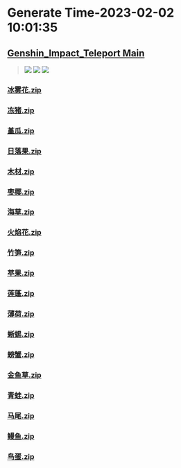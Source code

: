 # Generate Time-2023-02-02 10:01:35

## [Genshin_Impact_Teleport Main](https://github.com/Sam5440/Genshin_Impact_Teleport/edit/main/README.md)

>![](https://komarev.com/ghpvc/?username=done439)
>![](https://komarev.com/ghpvc/?username=done438)
>![](https://komarev.com/ghpvc/?username=done437)

### [冰雾花.zip](https://raw.githubusercontent.com/Sam5440/Genshin_Impact_Teleport/download/OptimizationCollectionPackage/%5BChinese%5DSDK-China%20Optimized/%E6%8F%90%E7%93%A6%E7%89%B9%E6%99%AE%E9%80%9A%E7%89%A9%E8%B5%84/%E5%86%B0%E9%9B%BE%E8%8A%B1.zip)

### [冻猪.zip](https://raw.githubusercontent.com/Sam5440/Genshin_Impact_Teleport/download/OptimizationCollectionPackage/%5BChinese%5DSDK-China%20Optimized/%E6%8F%90%E7%93%A6%E7%89%B9%E6%99%AE%E9%80%9A%E7%89%A9%E8%B5%84/%E5%86%BB%E7%8C%AA.zip)

### [堇瓜.zip](https://raw.githubusercontent.com/Sam5440/Genshin_Impact_Teleport/download/OptimizationCollectionPackage/%5BChinese%5DSDK-China%20Optimized/%E6%8F%90%E7%93%A6%E7%89%B9%E6%99%AE%E9%80%9A%E7%89%A9%E8%B5%84/%E5%A0%87%E7%93%9C.zip)

### [日落果.zip](https://raw.githubusercontent.com/Sam5440/Genshin_Impact_Teleport/download/OptimizationCollectionPackage/%5BChinese%5DSDK-China%20Optimized/%E6%8F%90%E7%93%A6%E7%89%B9%E6%99%AE%E9%80%9A%E7%89%A9%E8%B5%84/%E6%97%A5%E8%90%BD%E6%9E%9C.zip)

### [木材.zip](https://raw.githubusercontent.com/Sam5440/Genshin_Impact_Teleport/download/OptimizationCollectionPackage/%5BChinese%5DSDK-China%20Optimized/%E6%8F%90%E7%93%A6%E7%89%B9%E6%99%AE%E9%80%9A%E7%89%A9%E8%B5%84/%E6%9C%A8%E6%9D%90.zip)

### [枣椰.zip](https://raw.githubusercontent.com/Sam5440/Genshin_Impact_Teleport/download/OptimizationCollectionPackage/%5BChinese%5DSDK-China%20Optimized/%E6%8F%90%E7%93%A6%E7%89%B9%E6%99%AE%E9%80%9A%E7%89%A9%E8%B5%84/%E6%9E%A3%E6%A4%B0.zip)

### [海草.zip](https://raw.githubusercontent.com/Sam5440/Genshin_Impact_Teleport/download/OptimizationCollectionPackage/%5BChinese%5DSDK-China%20Optimized/%E6%8F%90%E7%93%A6%E7%89%B9%E6%99%AE%E9%80%9A%E7%89%A9%E8%B5%84/%E6%B5%B7%E8%8D%89.zip)

### [火焰花.zip](https://raw.githubusercontent.com/Sam5440/Genshin_Impact_Teleport/download/OptimizationCollectionPackage/%5BChinese%5DSDK-China%20Optimized/%E6%8F%90%E7%93%A6%E7%89%B9%E6%99%AE%E9%80%9A%E7%89%A9%E8%B5%84/%E7%81%AB%E7%84%B0%E8%8A%B1.zip)

### [竹笋.zip](https://raw.githubusercontent.com/Sam5440/Genshin_Impact_Teleport/download/OptimizationCollectionPackage/%5BChinese%5DSDK-China%20Optimized/%E6%8F%90%E7%93%A6%E7%89%B9%E6%99%AE%E9%80%9A%E7%89%A9%E8%B5%84/%E7%AB%B9%E7%AC%8B.zip)

### [苹果.zip](https://raw.githubusercontent.com/Sam5440/Genshin_Impact_Teleport/download/OptimizationCollectionPackage/%5BChinese%5DSDK-China%20Optimized/%E6%8F%90%E7%93%A6%E7%89%B9%E6%99%AE%E9%80%9A%E7%89%A9%E8%B5%84/%E8%8B%B9%E6%9E%9C.zip)

### [莲蓬.zip](https://raw.githubusercontent.com/Sam5440/Genshin_Impact_Teleport/download/OptimizationCollectionPackage/%5BChinese%5DSDK-China%20Optimized/%E6%8F%90%E7%93%A6%E7%89%B9%E6%99%AE%E9%80%9A%E7%89%A9%E8%B5%84/%E8%8E%B2%E8%93%AC.zip)

### [薄荷.zip](https://raw.githubusercontent.com/Sam5440/Genshin_Impact_Teleport/download/OptimizationCollectionPackage/%5BChinese%5DSDK-China%20Optimized/%E6%8F%90%E7%93%A6%E7%89%B9%E6%99%AE%E9%80%9A%E7%89%A9%E8%B5%84/%E8%96%84%E8%8D%B7.zip)

### [蜥蜴.zip](https://raw.githubusercontent.com/Sam5440/Genshin_Impact_Teleport/download/OptimizationCollectionPackage/%5BChinese%5DSDK-China%20Optimized/%E6%8F%90%E7%93%A6%E7%89%B9%E6%99%AE%E9%80%9A%E7%89%A9%E8%B5%84/%E8%9C%A5%E8%9C%B4.zip)

### [螃蟹.zip](https://raw.githubusercontent.com/Sam5440/Genshin_Impact_Teleport/download/OptimizationCollectionPackage/%5BChinese%5DSDK-China%20Optimized/%E6%8F%90%E7%93%A6%E7%89%B9%E6%99%AE%E9%80%9A%E7%89%A9%E8%B5%84/%E8%9E%83%E8%9F%B9.zip)

### [金鱼草.zip](https://raw.githubusercontent.com/Sam5440/Genshin_Impact_Teleport/download/OptimizationCollectionPackage/%5BChinese%5DSDK-China%20Optimized/%E6%8F%90%E7%93%A6%E7%89%B9%E6%99%AE%E9%80%9A%E7%89%A9%E8%B5%84/%E9%87%91%E9%B1%BC%E8%8D%89.zip)

### [青蛙.zip](https://raw.githubusercontent.com/Sam5440/Genshin_Impact_Teleport/download/OptimizationCollectionPackage/%5BChinese%5DSDK-China%20Optimized/%E6%8F%90%E7%93%A6%E7%89%B9%E6%99%AE%E9%80%9A%E7%89%A9%E8%B5%84/%E9%9D%92%E8%9B%99.zip)

### [马尾.zip](https://raw.githubusercontent.com/Sam5440/Genshin_Impact_Teleport/download/OptimizationCollectionPackage/%5BChinese%5DSDK-China%20Optimized/%E6%8F%90%E7%93%A6%E7%89%B9%E6%99%AE%E9%80%9A%E7%89%A9%E8%B5%84/%E9%A9%AC%E5%B0%BE.zip)

### [鳗鱼.zip](https://raw.githubusercontent.com/Sam5440/Genshin_Impact_Teleport/download/OptimizationCollectionPackage/%5BChinese%5DSDK-China%20Optimized/%E6%8F%90%E7%93%A6%E7%89%B9%E6%99%AE%E9%80%9A%E7%89%A9%E8%B5%84/%E9%B3%97%E9%B1%BC.zip)

### [鸟蛋.zip](https://raw.githubusercontent.com/Sam5440/Genshin_Impact_Teleport/download/OptimizationCollectionPackage/%5BChinese%5DSDK-China%20Optimized/%E6%8F%90%E7%93%A6%E7%89%B9%E6%99%AE%E9%80%9A%E7%89%A9%E8%B5%84/%E9%B8%9F%E8%9B%8B.zip)


